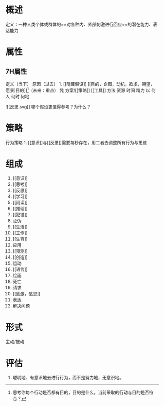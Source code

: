# 概述
定义：一种人类个体或群体的==对各种内、外部刺激进行回应==的潜在能力、表达能力
# 属性
## 7H属性
定义（当下）
原因（过去）
	1. [[隐藏假设]] 
[[目的，企图，动机，欲求，期望，愿景|目的]][^1]（未来：重点）
凭
	方案/[[策略]]
	[[工具]]
	方法
	资源
		时间
		精力
以
	何人
	何时
	何地

![[反思.svg]]
哪个假设更值得参考？为什么？
# 策略
行为策略
	1. [[意识]]与[[反思]]需要每秒存在，用二者去调整所有行为与思维
# 组成
1. [[意识]]
2. [[思考]]
3. [[反思]]
4. [[学习]]
5. [[阅读]]
6. [[推理]]
7. [[犯错]]
8. 证伪
9. [[生活]]
10. [[工作]]
11. [[生育]]
12. 应用
13. [[预测]]
14. [[创造]]
15.  运动
16. [[语言]]
17. 绘画
18. 死亡
19. 请求
20. [[感激，感恩]]
21. 表达
22. 解决问题

# 形式
 主动/被动
 
# 评估
1. 聪明地、有意识地去进行行为，而不是努力地，无意识地。

[^1]: 思考你每个行动是否都有目的，目的是什么，当前采取的行动与目的是否符合？